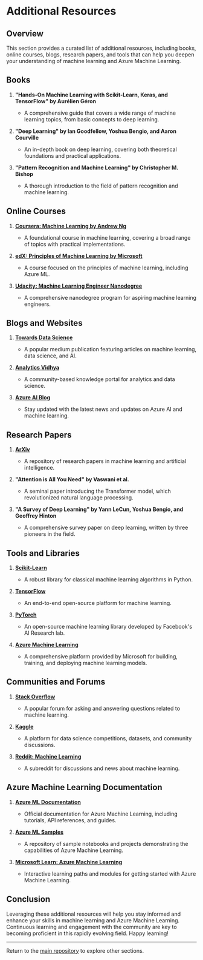 # Additional Resources

## Overview

This section provides a curated list of additional resources, including books, online courses, blogs, research papers, and tools that can help you deepen your understanding of machine learning and Azure Machine Learning.

## Books

1. **"Hands-On Machine Learning with Scikit-Learn, Keras, and TensorFlow" by Aurélien Géron**
   - A comprehensive guide that covers a wide range of machine learning topics, from basic concepts to deep learning.

2. **"Deep Learning" by Ian Goodfellow, Yoshua Bengio, and Aaron Courville**
   - An in-depth book on deep learning, covering both theoretical foundations and practical applications.

3. **"Pattern Recognition and Machine Learning" by Christopher M. Bishop**
   - A thorough introduction to the field of pattern recognition and machine learning.

## Online Courses

1. **[Coursera: Machine Learning by Andrew Ng](https://www.coursera.org/learn/machine-learning)**
   - A foundational course in machine learning, covering a broad range of topics with practical implementations.

2. **[edX: Principles of Machine Learning by Microsoft](https://www.edx.org/course/principles-machine-learning-microsoft-dat203-2x-6)**
   - A course focused on the principles of machine learning, including Azure ML.

3. **[Udacity: Machine Learning Engineer Nanodegree](https://www.udacity.com/course/machine-learning-engineer-nanodegree--nd009t)**
   - A comprehensive nanodegree program for aspiring machine learning engineers.

## Blogs and Websites

1. **[Towards Data Science](https://towardsdatascience.com/)**
   - A popular medium publication featuring articles on machine learning, data science, and AI.

2. **[Analytics Vidhya](https://www.analyticsvidhya.com/)**
   - A community-based knowledge portal for analytics and data science.

3. **[Azure AI Blog](https://azure.microsoft.com/en-us/blog/topics/ai-machine-learning/)**
   - Stay updated with the latest news and updates on Azure AI and machine learning.

## Research Papers

1. **[ArXiv](https://arxiv.org/archive/cs.LG)**
   - A repository of research papers in machine learning and artificial intelligence.

2. **"Attention is All You Need" by Vaswani et al.**
   - A seminal paper introducing the Transformer model, which revolutionized natural language processing.

3. **"A Survey of Deep Learning" by Yann LeCun, Yoshua Bengio, and Geoffrey Hinton**
   - A comprehensive survey paper on deep learning, written by three pioneers in the field.

## Tools and Libraries

1. **[Scikit-Learn](https://scikit-learn.org/stable/)**
   - A robust library for classical machine learning algorithms in Python.

2. **[TensorFlow](https://www.tensorflow.org/)**
   - An end-to-end open-source platform for machine learning.

3. **[PyTorch](https://pytorch.org/)**
   - An open-source machine learning library developed by Facebook's AI Research lab.

4. **[Azure Machine Learning](https://azure.microsoft.com/en-us/services/machine-learning/)**
   - A comprehensive platform provided by Microsoft for building, training, and deploying machine learning models.

## Communities and Forums

1. **[Stack Overflow](https://stackoverflow.com/questions/tagged/machine-learning)**
   - A popular forum for asking and answering questions related to machine learning.

2. **[Kaggle](https://www.kaggle.com/)**
   - A platform for data science competitions, datasets, and community discussions.

3. **[Reddit: Machine Learning](https://www.reddit.com/r/MachineLearning/)**
   - A subreddit for discussions and news about machine learning.

## Azure Machine Learning Documentation

1. **[Azure ML Documentation](https://docs.microsoft.com/en-us/azure/machine-learning/)**
   - Official documentation for Azure Machine Learning, including tutorials, API references, and guides.

2. **[Azure ML Samples](https://github.com/Azure/MachineLearningNotebooks)**
   - A repository of sample notebooks and projects demonstrating the capabilities of Azure Machine Learning.

3. **[Microsoft Learn: Azure Machine Learning](https://docs.microsoft.com/en-us/learn/paths/create-no-code-predictive-models-azure-machine-learning/)**
   - Interactive learning paths and modules for getting started with Azure Machine Learning.

## Conclusion

Leveraging these additional resources will help you stay informed and enhance your skills in machine learning and Azure Machine Learning. Continuous learning and engagement with the community are key to becoming proficient in this rapidly evolving field. Happy learning!

---

Return to the [main repository](../README.md) to explore other sections.
